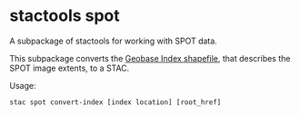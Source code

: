 # stactools spot

A subpackage of stactools for working with SPOT data.

This subpackage converts the [Geobase Index shapefile](http://ftp.maps.canada.ca/pub/nrcan_rncan/image/spot/geobase_orthoimages/index/GeoBase_Orthoimage_Index.zip), that describes the SPOT image extents, to a STAC. 

Usage:
```
stac spot convert-index [index location] [root_href]
```
